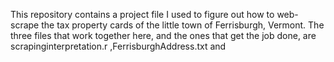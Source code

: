 This repository contains a project file I used to figure out how to web-scrape the tax property cards of the little town of Ferrisburgh, Vermont. The three files that work together here, and the ones
that get the job done, are scrapinginterpretation.r ,FerrisburghAddress.txt and 
